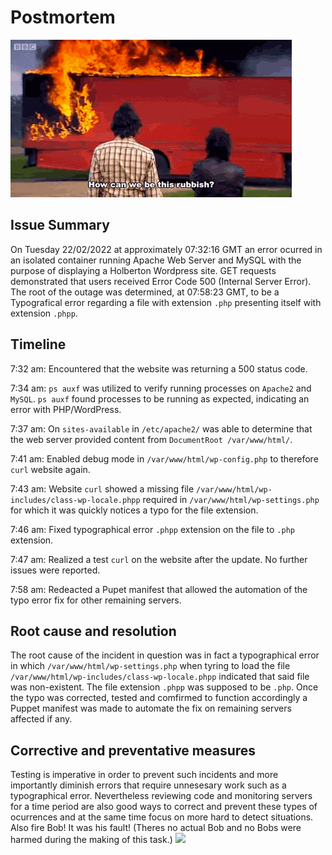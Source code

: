 # Postmortem

![Developer Typo Funny](https://raw.githubusercontent.com/MISTOM/alx-system_engineering-devops/887d68037191d251d0c033d73b5775f60f11b759/0x19-postmortem/HowCanWeBeThisRubbish.gif)

## Issue Summary
On Tuesday 22/02/2022 at approximately 07:32:16 GMT an error ocurred in an isolated container running Apache Web Server and MySQL with the purpose of displaying a Holberton Wordpress site. GET requests demonstrated that users received Error Code 500 (Internal Server Error). The root of the outage was determined, at 07:58:23 GMT, to be a Typografical error regarding a file with extension `.php` presenting itself with extension `.phpp`.

## Timeline
7:32 am: Encountered that the website was returning a 500 status code.

7:34 am: `ps auxf` was utilized to verify running processes on `Apache2` and `MySQL`. `ps auxf` found processes to be running as expected, indicating an error with PHP/WordPress.

7:37 am: On `sites-available` in `/etc/apache2/` was able to determine that the web server provided content from `DocumentRoot /var/www/html/`.

7:41 am: Enabled debug mode in `/var/www/html/wp-config.php` to therefore `curl` website again.

7:43 am: Website `curl` showed a missing file `/var/www/html/wp-includes/class-wp-locale.phpp` required in `/var/www/html/wp-settings.php` for which it was quickly notices a typo for the file extension.

7:46 am: Fixed typographical error `.phpp` extension on the file to `.php` extension.

7:47 am: Realized a test `curl` on the website after the update. No further issues were reported.

7:58 am: Redeacted a Pupet manifest that allowed the automation of the typo error fix for other remaining servers.

## Root cause and resolution
The root cause of the incident in question was in fact a typographical error in which `/var/www/html/wp-settings.php` when tyring to load the file `/var/www/html/wp-includes/class-wp-locale.phpp` indicated that said file was non-existent. The file extension `.phpp` was supposed to be `.php`. Once the typo was corrected, tested and comfirmed to function accordingly a Puppet manifest was made to automate the fix on remaining servers affected if any.

## Corrective and preventative measures
Testing is imperative in order to prevent such incidents and more importantly diminish errors that require unnesesary work such as a typographical error. Nevertheless reviewing code and monitoring servers for a time period are also good ways to correct and prevent these types of ocurrences and at the same time focus on more hard to detect situations. Also fire Bob! It was his fault! (Theres no actual Bob and no Bobs were harmed during the making of this task.)
<img src="https://i.kym-cdn.com/photos/images/original/001/050/209/b01.png">
